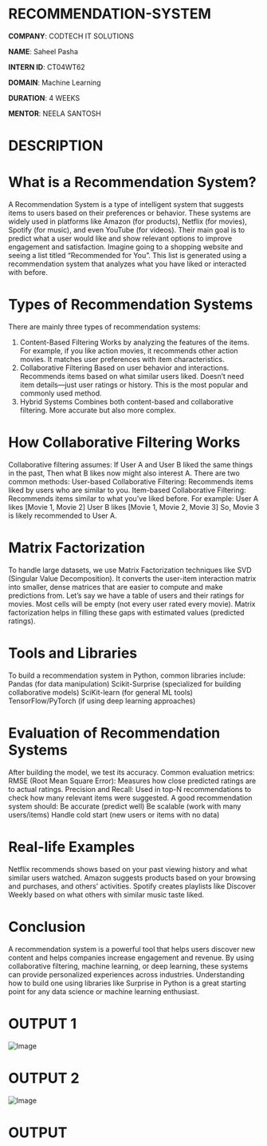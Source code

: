 # RECOMMENDATION-SYSTEM

**COMPANY**: CODTECH IT SOLUTIONS

**NAME**: Saheel Pasha

**INTERN ID**: CT04WT62

**DOMAIN**:  Machine Learning

**DURATION**: 4 WEEKS

**MENTOR**: NEELA SANTOSH

# DESCRIPTION

# What is a Recommendation System?
A Recommendation System is a type of intelligent system that suggests items to users based on their preferences or behavior. These systems are widely used in platforms like Amazon (for products), Netflix (for movies), Spotify (for music), and even YouTube (for videos). Their main goal is to predict what a user would like and show relevant options to improve engagement and satisfaction.
Imagine going to a shopping website and seeing a list titled “Recommended for You”. This list is generated using a recommendation system that analyzes what you have liked or interacted with before.

# Types of Recommendation Systems
There are mainly three types of recommendation systems:
1. Content-Based Filtering
Works by analyzing the features of the items.
For example, if you like action movies, it recommends other action movies.
It matches user preferences with item characteristics.
2. Collaborative Filtering
Based on user behavior and interactions.
Recommends items based on what similar users liked.
Doesn’t need item details—just user ratings or history.
This is the most popular and commonly used method.
3. Hybrid Systems
Combines both content-based and collaborative filtering.
More accurate but also more complex.

# How Collaborative Filtering Works
Collaborative filtering assumes:
If User A and User B liked the same things in the past,
Then what B likes now might also interest A.
There are two common methods:
User-based Collaborative Filtering: Recommends items liked by users who are similar to you.
Item-based Collaborative Filtering: Recommends items similar to what you’ve liked before.
For example:
User A likes [Movie 1, Movie 2]
User B likes [Movie 1, Movie 2, Movie 3]
So, Movie 3 is likely recommended to User A.

# Matrix Factorization
To handle large datasets, we use Matrix Factorization techniques like SVD (Singular Value Decomposition). It converts the user-item interaction matrix into smaller, dense matrices that are easier to compute and make predictions from.
Let’s say we have a table of users and their ratings for movies. Most cells will be empty (not every user rated every movie). Matrix factorization helps in filling these gaps with estimated values (predicted ratings).

# Tools and Libraries
To build a recommendation system in Python, common libraries include:
Pandas (for data manipulation)
Scikit-Surprise (specialized for building collaborative models)
SciKit-learn (for general ML tools)
TensorFlow/PyTorch (if using deep learning approaches)

# Evaluation of Recommendation Systems
After building the model, we test its accuracy. Common evaluation metrics:
RMSE (Root Mean Square Error): Measures how close predicted ratings are to actual ratings.
Precision and Recall: Used in top-N recommendations to check how many relevant items were suggested.
A good recommendation system should:
Be accurate (predict well)
Be scalable (work with many users/items)
Handle cold start (new users or items with no data)

# Real-life Examples
Netflix recommends shows based on your past viewing history and what similar users watched.
Amazon suggests products based on your browsing and purchases, and others’ activities.
Spotify creates playlists like Discover Weekly based on what others with similar music taste liked.

# Conclusion
A recommendation system is a powerful tool that helps users discover new content and helps companies increase engagement and revenue. By using collaborative filtering, machine learning, or deep learning, these systems can provide personalized experiences across industries. Understanding how to build one using libraries like Surprise in Python is a great starting point for any data science or machine learning enthusiast.

# OUTPUT 1
![Image](https://github.com/user-attachments/assets/31b28b14-f413-4750-b6f2-6b8cb13f7fd4)

# OUTPUT 2
![Image](https://github.com/user-attachments/assets/0cd267c8-476d-4f3a-92a9-d828314d49f7)

# OUTPUT




